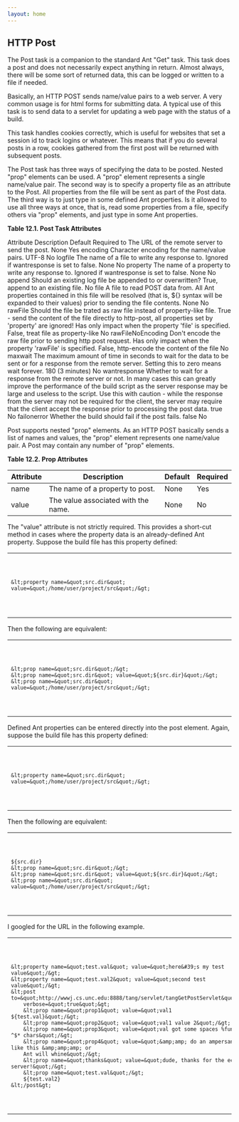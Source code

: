```yaml
---
layout: home
---
```

<span id="post"></span> HTTP Post
---------------------------------

The Post task is a companion to the standard Ant "Get" task. This task does a post and does not necessarily expect anything in return. Almost always, there will be some sort of returned data, this can be logged or written to a file if needed.

Basically, an HTTP POST sends name/value pairs to a web server. A very common usage is for html forms for submitting data. A typical use of this task is to send data to a servlet for updating a web page with the status of a build.

This task handles cookies correctly, which is useful for websites that set a session id to track logins or whatever. This means that if you do several posts in a row, cookies gathered from the first post will be returned with subsequent posts.

The Post task has three ways of specifying the data to be posted. Nested "prop" elements can be used. A "prop" element represents a single name/value pair. The second way is to specify a property file as an attribute to the Post. All properties from the file will be sent as part of the Post data. The third way is to just type in some defined Ant properties. Is it allowed to use all three ways at once, that is, read some properties from a file, specify others via "prop" elements, and just type in some Ant properties.

<span id="N10A61"></span>
**Table 12.1. Post Task Attributes**

Attribute
Description
Default
Required
to
The URL of the remote server to send the post.
None
Yes
encoding
Character encoding for the name/value pairs.
UTF-8
No
logfile
The name of a file to write any response to. Ignored if wantresponse is set to false.
None
No
property
The name of a property to write any response to. Ignored if wantresponse is set to false.
None
No
append
Should an existing log file be appended to or overwritten?
True, append to an existing file.
No
file
A file to read POST data from. All Ant properties contained in this file will be resolved (that is, ${} syntax will be expanded to their values) prior to sending the file contents.
None
No
rawFile
Should the file be trated as raw file instead of property-like file. True - send the content of the file directly to http-post, all properties set by 'property' are ignored!
Has only impact when the property 'file' is specified.
False, treat file as property-like
No
rawFileNoEncoding
Don't encode the raw file prior to sending http post request.
Has only impact when the property 'rawFile' is specified.
False, http-encode the content of the file
No
maxwait
The maximum amount of time in seconds to wait for the data to be sent or for a response from the remote server. Setting this to zero means wait forever.
180 (3 minutes)
No
wantresponse
Whether to wait for a response from the remote server or not. In many cases this can greatly improve the performance of the build script as the server response may be large and useless to the script. Use this with caution - while the response from the server may not be required for the client, the server may require that the client accept the response prior to processing the post data.
true
No
failonerror
Whether the build should fail if the post fails.
false
No

Post supports nested "prop" elements. As an HTTP POST basically sends a list of names and values, the "prop" element represents one name/value pair. A Post may contain any number of "prop" elements.

<span id="N10ABF"></span>
**Table 12.2. Prop Attributes**

| Attribute | Description                         | Default | Required |
|-----------|-------------------------------------|---------|----------|
| name      | The name of a property to post.     | None    | Yes      |
| value     | The value associated with the name. | None    | No       |

The "value" attribute is not strictly required. This provides a short-cut method in cases where the property data is an already-defined Ant property. Suppose the build file has this property defined:

<table>
<colgroup>
<col width="100%" />
</colgroup>
<tbody>
<tr class="odd">
<td><pre class="programlisting"><code>

    &lt;property name=&quot;src.dir&quot; value=&quot;/home/user/project/src&quot;/&gt;
</code></pre></td>
</tr>
</tbody>
</table>

Then the following are equivalent:

<table>
<colgroup>
<col width="100%" />
</colgroup>
<tbody>
<tr class="odd">
<td><pre class="programlisting"><code>

    &lt;prop name=&quot;src.dir&quot;/&gt;
    &lt;prop name=&quot;src.dir&quot; value=&quot;${src.dir}&quot;/&gt;
    &lt;prop name=&quot;src.dir&quot; value=&quot;/home/user/project/src&quot;/&gt;
</code></pre></td>
</tr>
</tbody>
</table>

Defined Ant properties can be entered directly into the post element. Again, suppose the build file has this property defined:

<table>
<colgroup>
<col width="100%" />
</colgroup>
<tbody>
<tr class="odd">
<td><pre class="programlisting"><code>

    &lt;property name=&quot;src.dir&quot; value=&quot;/home/user/project/src&quot;/&gt;
</code></pre></td>
</tr>
</tbody>
</table>

Then the following are equivalent:

<table>
<colgroup>
<col width="100%" />
</colgroup>
<tbody>
<tr class="odd">
<td><pre class="programlisting"><code>

    ${src.dir}
    &lt;prop name=&quot;src.dir&quot;/&gt;
    &lt;prop name=&quot;src.dir&quot; value=&quot;${src.dir}&quot;/&gt;
    &lt;prop name=&quot;src.dir&quot; value=&quot;/home/user/project/src&quot;/&gt;
</code></pre></td>
</tr>
</tbody>
</table>

I googled for the URL in the following example.

<table>
<colgroup>
<col width="100%" />
</colgroup>
<tbody>
<tr class="odd">
<td><pre class="programlisting"><code>

    &lt;property name=&quot;test.val&quot; value=&quot;here&#39;s my test value&quot;/&gt;
    &lt;property name=&quot;test.val2&quot; value=&quot;second test value&quot;/&gt;
    &lt;post to=&quot;http://wwwj.cs.unc.edu:8888/tang/servlet/tangGetPostServlet&quot;
        verbose=&quot;true&quot;&gt;
        &lt;prop name=&quot;prop1&quot; value=&quot;val1 ${test.val}&quot;/&gt;
        &lt;prop name=&quot;prop2&quot; value=&quot;val1 value 2&quot;/&gt;
        &lt;prop name=&quot;prop3&quot; value=&quot;val got some spaces %funky ^$* chars&quot;/&gt;
        &lt;prop name=&quot;prop4&quot; value=&quot;&amp;amp; do an ampersand like this &amp;amp;amp; or
        Ant will whine&quot;/&gt;
        &lt;prop name=&quot;thanks&quot; value=&quot;dude, thanks for the echo server!&quot;/&gt;
        &lt;prop name=&quot;test.val&quot;/&gt;
        ${test.val2}
    &lt;/post&gt;
</code></pre></td>
</tr>
</tbody>
</table>

